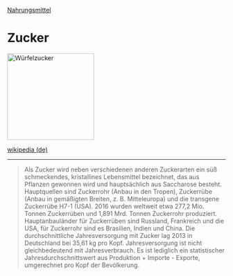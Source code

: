 [Nahrungsmittel](../nahrungsmittel.html)   

# Zucker

<img src="https://upload.wikimedia.org/wikipedia/commons/d/da/Sugar_cubes_V1.jpg" height="200" alt="Würfelzucker">

[wikipedia (de)](https://de.wikipedia.org/wiki/Zucker)

---

> Als Zucker wird neben verschiedenen anderen Zuckerarten ein süß schmeckendes, kristallines Lebensmittel bezeichnet, das aus Pflanzen gewonnen wird und hauptsächlich aus Saccharose besteht.
Hauptquellen sind Zuckerrohr (Anbau in den Tropen), Zuckerrübe (Anbau in gemäßigten Breiten, z. B. Mitteleuropa) und die transgene Zuckerrübe H7-1 (USA). 2016 wurden weltweit etwa 277,2 Mio. Tonnen Zuckerrüben und 1,891 Mrd. Tonnen Zuckerrohr produziert. Hauptanbauländer für Zuckerrüben sind Russland, Frankreich und die USA, für Zuckerrohr sind es Brasilien, Indien und China. Die durchschnittliche Jahresversorgung mit Zucker lag 2013 in Deutschland bei 35,61 kg pro Kopf. Jahresversorgung ist nicht gleichbedeutend mit Jahresverbrauch. Es ist lediglich ein statistischer Jahresdurchschnittswert aus Produktion + Importe - Exporte, umgerechnet pro Kopf der Bevölkerung.
